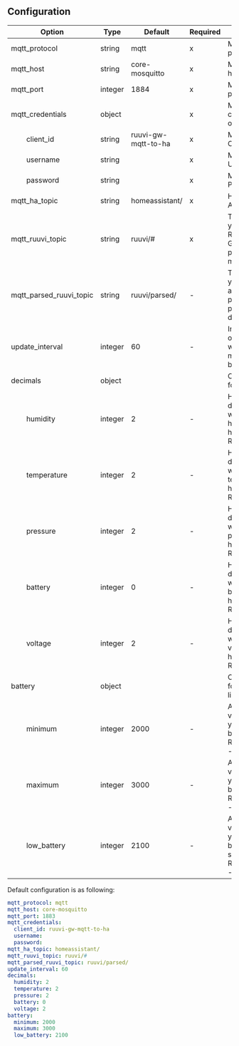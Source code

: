 ## Configuration

|Option|Type|Default|Required|Description|
|------|----|-------|--------|-----------|
|mqtt_protocol|string|mqtt|x|MQTT Broker protocol|
|mqtt_host|string|core-mosquitto|x|MQTT Broker host|
|mqtt_port|integer|1884|x|MQTT Broker port|
|mqtt_credentials|object||x|MQTT Broker credentials object|
|&nbsp;&nbsp;&nbsp;&nbsp;&nbsp;&nbsp;&nbsp;&nbsp;client_id|string|ruuvi-gw-mqtt-to-ha|x|MQTT Broker Client ID|
|&nbsp;&nbsp;&nbsp;&nbsp;&nbsp;&nbsp;&nbsp;&nbsp;username|string||x|MQTT Broker Username|
|&nbsp;&nbsp;&nbsp;&nbsp;&nbsp;&nbsp;&nbsp;&nbsp;password|string||x|MQTT Broker Password|
|mqtt_ha_topic|string|homeassistant/|x|Home Assistant topic|
|mqtt_ruuvi_topic|string|ruuvi/#|x|Topic where you defined Ruuvi Gateway to publish messages|
|mqtt_parsed_ruuvi_topic|string|ruuvi/parsed/|-|Topic where you want this add-on to publish parsed JSON data|
|update_interval|integer|60|-|Interval how often you would like the messages to be parsed|
|decimals|object|||Configurations for decimals|
|&nbsp;&nbsp;&nbsp;&nbsp;&nbsp;&nbsp;&nbsp;&nbsp;humidity|integer|2|-|How many decimals you would want humidity to have.<br>Range: 0 - 4|
|&nbsp;&nbsp;&nbsp;&nbsp;&nbsp;&nbsp;&nbsp;&nbsp;temperature|integer|2|-|How many decimals you would want temperature to have.<br>Range: 0 - 4|
|&nbsp;&nbsp;&nbsp;&nbsp;&nbsp;&nbsp;&nbsp;&nbsp;pressure|integer|2|-|How many decimals you would want pressure to have.<br>Range: 0 - 4|
|&nbsp;&nbsp;&nbsp;&nbsp;&nbsp;&nbsp;&nbsp;&nbsp;battery|integer|0|-|How many decimals you would want battery to have.<br>Range: 0 - 4|
|&nbsp;&nbsp;&nbsp;&nbsp;&nbsp;&nbsp;&nbsp;&nbsp;voltage|integer|2|-|How many decimals you would want voltage to have.<br>Range: 0 - 4|
|battery|object|||Configurations for battery limits|
|&nbsp;&nbsp;&nbsp;&nbsp;&nbsp;&nbsp;&nbsp;&nbsp;minimum|integer|2000|-|At which voltage do you want it to be 0%.<br>Range: 1800 - 2000|
|&nbsp;&nbsp;&nbsp;&nbsp;&nbsp;&nbsp;&nbsp;&nbsp;maximum|integer|3000|-|At which voltage do you want it to be 100%.<br>Range: 3000 - 3400|
|&nbsp;&nbsp;&nbsp;&nbsp;&nbsp;&nbsp;&nbsp;&nbsp;low_battery|integer|2100|-|At which voltage do you want "low battery" to be set on.<br>Range: 2000 - 2500|

Default configuration is as following:
```yaml
mqtt_protocol: mqtt
mqtt_host: core-mosquitto
mqtt_port: 1883
mqtt_credentials:
  client_id: ruuvi-gw-mqtt-to-ha
  username: 
  password: 
mqtt_ha_topic: homeassistant/
mqtt_ruuvi_topic: ruuvi/#
mqtt_parsed_ruuvi_topic: ruuvi/parsed/
update_interval: 60
decimals:
  humidity: 2
  temperature: 2
  pressure: 2
  battery: 0
  voltage: 2
battery:
  minimum: 2000
  maximum: 3000
  low_battery: 2100
```
